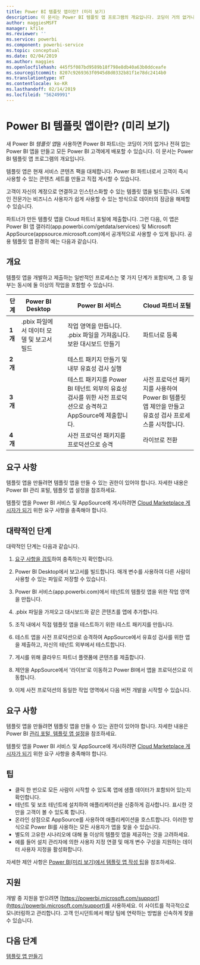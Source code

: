 ```yaml
---
title: Power BI 템플릿 앱이란? (미리 보기)
description: 이 문서는 Power BI 템플릿 앱 프로그램의 개요입니다. 코딩이 거의 없거나 전혀 없는 Power BI 앱을 빌드하고 Power BI 고객에게 배포하는 방법을 알아봅니다.
author: maggiesMSFT
manager: kfile
ms.reviewer: ''
ms.service: powerbi
ms.component: powerbi-service
ms.topic: conceptual
ms.date: 02/04/2019
ms.author: maggies
ms.openlocfilehash: 445f5f087bd9589b18f798e8db40a63b0ddceafe
ms.sourcegitcommit: 8207c9269363f0945d8d0332b81f1e78dc2414b0
ms.translationtype: HT
ms.contentlocale: ko-KR
ms.lasthandoff: 02/14/2019
ms.locfileid: "56249991"
---
```

# <a name="what-are-power-bi-template-apps-preview"></a>Power BI 템플릿 앱이란? (미리 보기)

새 Power BI *템플릿 앱*을 사용하면 Power BI 파트너는 코딩이 거의 없거나 전혀 없는 Power BI 앱을 만들고 모든 Power BI 고객에게 배포할 수 있습니다.  이 문서는 Power BI 템플릿 앱 프로그램의 개요입니다.

템플릿 앱은 현재 서비스 콘텐츠 팩을 대체합니다. Power BI 파트너로서 고객이 즉시 사용할 수 있는 콘텐츠 세트를 만들고 직접 게시할 수 있습니다.  

고객이 자신의 계정으로 연결하고 인스턴스화할 수 있는 템플릿 앱을 빌드합니다. 도메인 전문가는 비즈니스 사용자가 쉽게 사용할 수 있는 방식으로 데이터의 잠금을 해제할 수 있습니다.  

파트너가 만든 템플릿 앱을 Cloud 파트너 포털에 제출합니다. 그런 다음, 이 앱은 Power BI 앱 갤러리(app.powerbi.com/getdata/services) 및 Microsoft AppSource(appsource.microsoft.com)에서 공개적으로 사용할 수 있게 됩니다. 공용 템플릿 앱 환경의 예는 다음과 같습니다.  

## <a name="overview"></a>개요
템플릿 앱을 개발하고 제출하는 일반적인 프로세스는 몇 가지 단계가 포함되며, 그 중 일부는 동시에 둘 이상의 작업을 포함할 수 있습니다.


| 단계 | Power BI Desktop |  |Power BI 서비스  |  |Cloud 파트너 포털  |
|---|--------|--|---------|---------|---------|
| **1개** | .pbix 파일에서 데이터 모델 및 보고서 빌드 |  | 작업 영역을 만듭니다. .pbix 파일을 가져옵니다. 보완 대시보드 만들기  |  | 파트너로 등록 |
| **2개** |  |  | 테스트 패키지 만들기 및 내부 유효성 검사 실행        |  | |
| **3개** | |  | 테스트 패키지를 Power BI 테넌트 외부의 유효성 검사를 위한 사전 프로덕션으로 승격하고 AppSource에 제출합니다.  |  | 사전 프로덕션 패키지를 사용하여 Power BI 템플릿 앱 제안을 만들고 유효성 검사 프로세스를 시작합니다. |
| **4개** | |  | 사전 프로덕션 패키지를 프로덕션으로 승격 |  | 라이브로 전환 |

## <a name="requirements"></a>요구 사항

템플릿 앱을 만들려면 템플릿 앱을 만들 수 있는 권한이 있어야 합니다. 자세한 내용은 Power BI 관리 포털, 템플릿 앱 설정을 참조하세요. 

템플릿 앱을 Power BI 서비스 및 AppSource에 게시하려면 [Cloud Marketplace 게시자가 되기](https://docs.microsoft.com/azure/marketplace/become-publisher) 위한 요구 사항을 충족해야 합니다.
 
## <a name="high-level-steps"></a>대략적인 단계

대략적인 단계는 다음과 같습니다. 

1. [요구 사항을 검토](#requirements)하여 충족하는지 확인합니다. 

1. Power BI Desktop에서 보고서를 빌드합니다. 매개 변수를 사용하여 다른 사람이 사용할 수 있는 파일로 저장할 수 있습니다. 

1. Power BI 서비스(app.powerbi.com)에서 테넌트의 템플릿 앱을 위한 작업 영역을 만듭니다. 

1. .pbix 파일을 가져오고 대시보드와 같은 콘텐츠를 앱에 추가합니다. 

1. 조직 내에서 직접 템플릿 앱을 테스트하기 위한 테스트 패키지를 만듭니다. 

1. 테스트 앱을 사전 프로덕션으로 승격하여 AppSource에서 유효성 검사를 위한 앱을 제출하고, 자신의 테넌트 외부에서 테스트합니다. 

1. 게시를 위해 클라우드 파트너 플랫폼에 콘텐츠를 제출합니다. 

1. 제안을 AppSource에서 '라이브'로 이동하고 Power BI에서 앱을 프로덕션으로 이동합니다.
2. 이제 사전 프로덕션의 동일한 작업 영역에서 다음 버전 개발을 시작할 수 있습니다. 

## <a name="requirements"></a>요구 사항

템플릿 앱을 만들려면 템플릿 앱을 만들 수 있는 권한이 있어야 합니다. 자세한 내용은 Power BI [관리 포털, 템플릿 앱 설정](service-admin-portal.md#template-apps-settings-preview)을 참조하세요. 

템플릿 앱을 Power BI 서비스 및 AppSource에 게시하려면 [Cloud Marketplace 게시자가 되기](https://docs.microsoft.com/azure/marketplace/become-publisher) 위한 요구 사항을 충족해야 합니다.

## <a name="tips"></a>팁 

- 클릭 한 번으로 모든 사람이 시작할 수 있도록 앱에 샘플 데이터가 포함되어 있는지 확인합니다. 
- 테넌트 및 보조 테넌트에 설치하여 애플리케이션을 신중하게 검사합니다. 표시한 것만을 고객이 볼 수 있도록 합니다. 
- 온라인 상점으로 AppSource를 사용하여 애플리케이션을 호스트합니다. 이러한 방식으로 Power BI를 사용하는 모든 사용자가 앱을 찾을 수 있습니다. 
- 별도의 고유한 시나리오에 대해 둘 이상의 템플릿 앱을 제공하는 것을 고려하세요. 
- 예를 들어 설치 관리자에 의한 사용자 지정 연결 및 매개 변수 구성을 지원하는 데이터 사용자 지정을 활성화합니다.

자세한 제안 사항은 [Power BI(미리 보기)에서 템플릿 앱 작성 팁](service-template-apps-tips.md)을 참조하세요.

## <a name="support"></a>지원
개발 중 지원을 받으려면 [https://powerbi.microsoft.com/support](https://powerbi.microsoft.com/support)를 사용하세요. 이 사이트를 적극적으로 모니터링하고 관리합니다. 고객 인시던트에서 해당 팀에 연락하는 방법을 신속하게 찾을 수 있습니다.

## <a name="next-steps"></a>다음 단계

[템플릿 앱 만들기](service-template-apps-create.md)